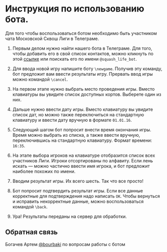 # Инструкция по использованию бота.

Для того чтобы воспользоваться ботом необходимо быть участником чата Московской Сквош Лиги в Телеграме.

1. Первым делом нужно найти нашего бота в Телеграме. Для того, чтобы добавить его в свой список контактов, можно кликнуть по этой [ссылке](https://telegram.me/squash_life_bot) или поискать его по имени `@squash_life_bot`.

2. Для ввода новой игру напишите боту `\newgame`. Получив эту команду, бот предложит вам ввести результаты игру.
Прервать ввод игры можно командой `\cancel`.

3. На первом этапе нужно выбрать место проведения игры. Вместо клавиатуры вы увидите список доступных кортов. Выберете один из них.

3. Дальше нужно ввести дату игры. Вместо клавиатуру вы увидите список дат, но можно также переключиться на стандартную клавиатуру и ввести дату вручную в формате `01.01.16`.

4. Следующий шагом бот попросит внести время окончания игры. Время можно выбрать из списка, а также ввести вручную, переключившись на стандартную клавиатуру. Формат времени: `16:35`.

5. На этапе выбора игроков на клавиатуре отобразится список всех участников Лиги. Игроки отсортированы по алфавиту. Если лень искать — можно частично ввести имя игрока, и бот предложит наиболее похожих по имени.

6. Вводим результат игры. Их всего шесть. Так что все просто!

7. Бот попросит подтвердить результат игры. Если все данные корректные для подтверждения надо написать `OK`. Чтобы вернуться и исправить некорректные данные, можно воспользоваться командой `\back`.

8. Ура! Результаты переданы на сервер для обработки.

## Обратная связь

Богачев Артем [@bourbaki](http://telegram.me/bourbaki) по вопросам работы с ботом
